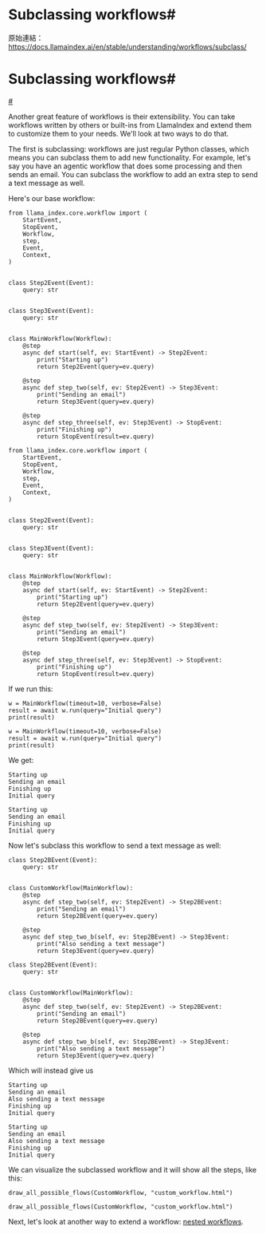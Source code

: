 # Subclassing workflows#

原始連結：https://docs.llamaindex.ai/en/stable/understanding/workflows/subclass/

# Subclassing workflows#

[#](https://docs.llamaindex.ai/en/stable/understanding/workflows/subclass/#subclassing-workflows)

Another great feature of workflows is their extensibility. You can take workflows written by others or built-ins from LlamaIndex and extend them to customize them to your needs. We'll look at two ways to do that.

The first is subclassing: workflows are just regular Python classes, which means you can subclass them to add new functionality. For example, let's say you have an agentic workflow that does some processing and then sends an email. You can subclass the workflow to add an extra step to send a text message as well.

Here's our base workflow:

```
from llama_index.core.workflow import (
    StartEvent,
    StopEvent,
    Workflow,
    step,
    Event,
    Context,
)


class Step2Event(Event):
    query: str


class Step3Event(Event):
    query: str


class MainWorkflow(Workflow):
    @step
    async def start(self, ev: StartEvent) -> Step2Event:
        print("Starting up")
        return Step2Event(query=ev.query)

    @step
    async def step_two(self, ev: Step2Event) -> Step3Event:
        print("Sending an email")
        return Step3Event(query=ev.query)

    @step
    async def step_three(self, ev: Step3Event) -> StopEvent:
        print("Finishing up")
        return StopEvent(result=ev.query)
```

```
from llama_index.core.workflow import (
    StartEvent,
    StopEvent,
    Workflow,
    step,
    Event,
    Context,
)


class Step2Event(Event):
    query: str


class Step3Event(Event):
    query: str


class MainWorkflow(Workflow):
    @step
    async def start(self, ev: StartEvent) -> Step2Event:
        print("Starting up")
        return Step2Event(query=ev.query)

    @step
    async def step_two(self, ev: Step2Event) -> Step3Event:
        print("Sending an email")
        return Step3Event(query=ev.query)

    @step
    async def step_three(self, ev: Step3Event) -> StopEvent:
        print("Finishing up")
        return StopEvent(result=ev.query)
```

If we run this:

```
w = MainWorkflow(timeout=10, verbose=False)
result = await w.run(query="Initial query")
print(result)
```

```
w = MainWorkflow(timeout=10, verbose=False)
result = await w.run(query="Initial query")
print(result)
```

We get:

```
Starting up
Sending an email
Finishing up
Initial query
```

```
Starting up
Sending an email
Finishing up
Initial query
```

Now let's subclass this workflow to send a text message as well:

```
class Step2BEvent(Event):
    query: str


class CustomWorkflow(MainWorkflow):
    @step
    async def step_two(self, ev: Step2Event) -> Step2BEvent:
        print("Sending an email")
        return Step2BEvent(query=ev.query)

    @step
    async def step_two_b(self, ev: Step2BEvent) -> Step3Event:
        print("Also sending a text message")
        return Step3Event(query=ev.query)
```

```
class Step2BEvent(Event):
    query: str


class CustomWorkflow(MainWorkflow):
    @step
    async def step_two(self, ev: Step2Event) -> Step2BEvent:
        print("Sending an email")
        return Step2BEvent(query=ev.query)

    @step
    async def step_two_b(self, ev: Step2BEvent) -> Step3Event:
        print("Also sending a text message")
        return Step3Event(query=ev.query)
```

Which will instead give us

```
Starting up
Sending an email
Also sending a text message
Finishing up
Initial query
```

```
Starting up
Sending an email
Also sending a text message
Finishing up
Initial query
```

We can visualize the subclassed workflow and it will show all the steps, like this:

```
draw_all_possible_flows(CustomWorkflow, "custom_workflow.html")
```

```
draw_all_possible_flows(CustomWorkflow, "custom_workflow.html")
```

Next, let's look at another way to extend a workflow: [nested workflows](https://docs.llamaindex.ai/en/stable/understanding/workflows/nested/).

